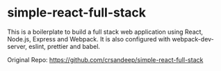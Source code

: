 # simple-react-full-stack

This is a boilerplate to build a full stack web application using React, Node.js, Express and Webpack. It is also configured with webpack-dev-server, eslint, prettier and babel.

Original Repo: https://github.com/crsandeep/simple-react-full-stack
